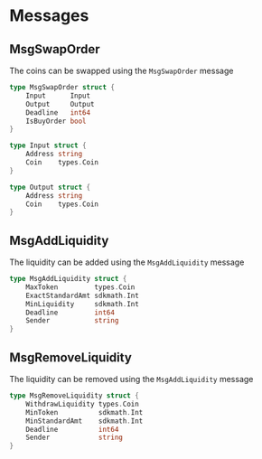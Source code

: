 <!--
order: 2
-->

# Messages

## MsgSwapOrder

The coins can be swapped using the `MsgSwapOrder` message

```go
type MsgSwapOrder struct {
    Input      Input
    Output     Output
    Deadline   int64
    IsBuyOrder bool
}
```

```go
type Input struct {
    Address string
    Coin    types.Coin
}
```

```go
type Output struct {
    Address string
    Coin    types.Coin
}

```

## MsgAddLiquidity

The liquidity can be added using the `MsgAddLiquidity` message

```go
type MsgAddLiquidity struct {
    MaxToken         types.Coin
    ExactStandardAmt sdkmath.Int
    MinLiquidity     sdkmath.Int
    Deadline         int64
    Sender           string
}
```

## MsgRemoveLiquidity

The liquidity can be removed using the `MsgAddLiquidity` message

```go
type MsgRemoveLiquidity struct {
    WithdrawLiquidity types.Coin
    MinToken          sdkmath.Int
    MinStandardAmt    sdkmath.Int
    Deadline          int64
    Sender            string
}
```

